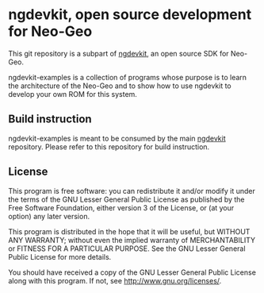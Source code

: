 # ngdevkit, open source development for Neo-Geo


This git repository is a subpart of [ngdevkit](ngdevkit), an open
source SDK for Neo-Geo.

ngdevkit-examples is a collection of programs whose purpose is to
learn the architecture of the Neo-Geo and to show how to use
ngdevkit to develop your own ROM for this system.


## Build instruction

ngdevkit-examples is meant to be consumed by the main
[ngdevkit](ngdevkit) repository.  Please refer to this repository for
build instruction.


## License

This program is free software: you can redistribute it and/or modify
it under the terms of the GNU Lesser General Public License as
published by the Free Software Foundation, either version 3 of the
License, or (at your option) any later version.

This program is distributed in the hope that it will be useful, but
WITHOUT ANY WARRANTY; without even the implied warranty of
MERCHANTABILITY or FITNESS FOR A PARTICULAR PURPOSE. See the GNU
Lesser General Public License for more details.

You should have received a copy of the GNU Lesser General Public
License along with this program. If not, see
<http://www.gnu.org/licenses/>.


[ngdevkit]: https://github.com/dciabrin/ngdevkit
